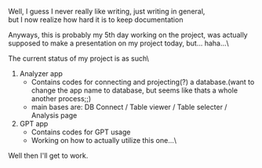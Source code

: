 Well, I guess I never really like writing, just writing in general,\
but I now realize how hard it is to keep documentation

Anyways, this is probably my 5th day working on the project, was actually supposed to make a presentation on my project today, but... haha...\

The current status of my project is as such\
1. Analyzer app
   - Contains codes for connecting and projecting(?) a database.(want to change the app name to database, but seems like thats a whole another process;;)
   - main bases are: DB Connect / Table viewer / Table selecter / Analysis page
2. GPT app
   - Contains codes for GPT usage
   - Working on how to actually utilize this one...\

Well then I'll get to work.
